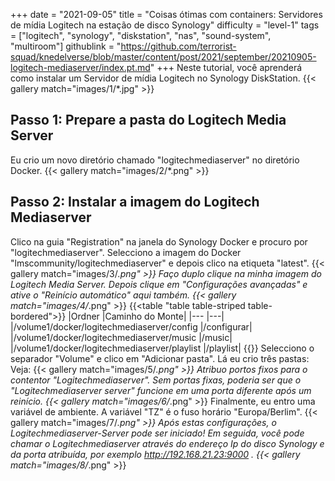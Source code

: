 +++
date = "2021-09-05"
title = "Coisas ótimas com containers: Servidores de mídia Logitech na estação de disco Synology"
difficulty = "level-1"
tags = ["logitech", "synology", "diskstation", "nas", "sound-system", "multiroom"]
githublink = "https://github.com/terrorist-squad/knedelverse/blob/master/content/post/2021/september/20210905-logitech-mediaserver/index.pt.md"
+++
Neste tutorial, você aprenderá como instalar um Servidor de mídia Logitech no Synology DiskStation.
{{< gallery match="images/1/*.jpg" >}}

## Passo 1: Prepare a pasta do Logitech Media Server
Eu crio um novo diretório chamado "logitechmediaserver" no diretório Docker.
{{< gallery match="images/2/*.png" >}}

## Passo 2: Instalar a imagem do Logitech Mediaserver
Clico na guia "Registration" na janela do Synology Docker e procuro por "logitechmediaserver". Selecciono a imagem do Docker "lmscommunity/logitechmediaserver" e depois clico na etiqueta "latest".
{{< gallery match="images/3/*.png" >}}
Faço duplo clique na minha imagem do Logitech Media Server. Depois clique em "Configurações avançadas" e ative o "Reinício automático" aqui também.
{{< gallery match="images/4/*.png" >}}
{{<table "table table-striped table-bordered">}}
|Ordner |Caminho do Monte|
|--- |---|
|/volume1/docker/logitechmediaserver/config |/configurar|
|/volume1/docker/logitechmediaserver/music |/music|
|/volume1/docker/logitechmediaserver/playlist |/playlist|
{{</table>}}
Selecciono o separador "Volume" e clico em "Adicionar pasta". Lá eu crio três pastas: Veja:
{{< gallery match="images/5/*.png" >}}
Atribuo portos fixos para o contentor "Logitechmediaserver". Sem portas fixas, poderia ser que o "Logitechmediaserver server" funcione em uma porta diferente após um reinício.
{{< gallery match="images/6/*.png" >}}
Finalmente, eu entro uma variável de ambiente. A variável "TZ" é o fuso horário "Europa/Berlim".
{{< gallery match="images/7/*.png" >}}
Após estas configurações, o Logitechmediaserver-Server pode ser iniciado! Em seguida, você pode chamar o Logitechmediaserver através do endereço Ip do disco Synology e da porta atribuída, por exemplo http://192.168.21.23:9000 .
{{< gallery match="images/8/*.png" >}}
